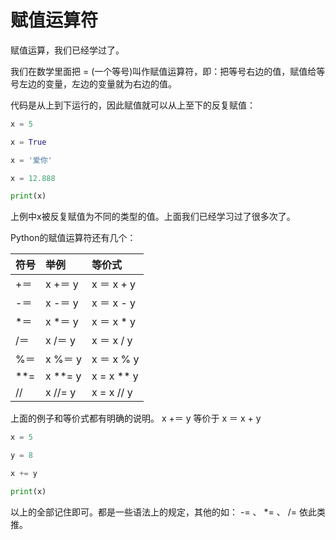 # 赋值运算符



赋值运算，我们已经学过了。

我们在数学里面把 = (一个等号)叫作赋值运算符，即：把等号右边的值，赋值给等号左边的变量，左边的变量就为右边的值。

代码是从上到下运行的，因此赋值就可以从上至下的反复赋值：

```python
x = 5

x = True

x = '爱你'

x = 12.888

print(x)
```

上例中x被反复赋值为不同的类型的值。上面我们已经学习过了很多次了。

Python的赋值运算符还有几个：

| 符号 | 举例    | 等价式     |
| :--- | :------ | :--------- |
| +＝  | x +＝ y | x ＝ x + y |
| -＝  | x -＝ y | x ＝ x - y |
| *＝  | x *＝ y | x ＝ x * y |
| /＝  | x /＝ y | x ＝ x / y |
| %＝  | x %＝ y | x ＝ x % y |
| **=  | x **= y | x = x ** y |
| //   | x //= y | x = x // y |

上面的例子和等价式都有明确的说明。
x +＝ y 等价于 x ＝ x + y

```python
x = 5

y = 8

x += y

print(x)
```

以上的全部记住即可。都是一些语法上的规定，其他的如： -= 、 *= 、 /= 依此类推。